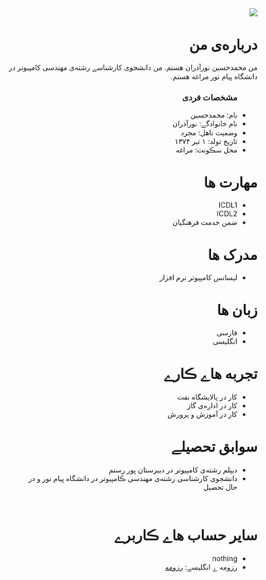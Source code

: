 <div dir="rtl">
  <img src="https://avatars0.githubusercontent.com/u/74116862?s=400&u=dbbc15a9f23c152c12f4da74add286d4ef30f664&v=4" />
  <h1> درباره‌ی من</h1>
  <p> من محمدحسین نورآذران هستم. من دانشجوی کارشناسے رشته‌ی مهندسی کامپیوتر در دانشگاه پیام نور مراغه هستم.</p>
  
  <ul>
    <h3> مشخصات فردی</h3>
  <li>نام: محمدحسین</li>
  <li>نام خانوادگے: نورآذران</li>
  <li>وضعیت تاهل: مجرد</li>
  <li>تاریخ تولد: ۱ تیر ۱۳۷۴</li>
  <li>محل سڪونت: مراغه</li>
</ul>

  
<h1>مهارت ها</h1>

<ul>
  <li>ICDL1</li>
  <li>ICDL2</li>
  <li>ضمن خدمت فرهنگیان</li>
</ul>

<h1> مدرک ها</h1>
<ul>
  <li>لیسانس کامپیوتر نرم افزار</li>
</ul>

<h1> زبان ها</h1>
<ul>
  <li>فارسی</li>
  <li>انگلیسی</li>
</ul>

<h1> تجربه هاے ڪارے </h1>
<ul>
   <li>کار در پالایشگاه نفت</li>
   <li>کار در اداره‌ی گاز</li>
   <li>کار در آموزش و پرورش</li>
</ul>

<h1> سوابق تحصیلے </h1>
<ul>
   <li> دیپلم رشته‌‌ی کامپیوتر در دبیرستان پور رستم</li>
   <li> دانشجوی کارشناسی رشته‌ی مهندسی ڪامپیوتر در دانشگاه پیام نور و در حال تحصیل</li>
</ul>

<br/>

<h1> سایر حساب هاے ڪاربرے </h1>
<ul>
  <li>nothing</li>

  <li>رزومه ے انگلیسے: <a href="https://norazaran.github.io/norazaran/"> رزومه </a></li>
</ul>

